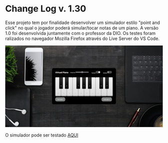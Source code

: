 # Change Log v. 1.30

Esse projeto tem por finalidade desenvolver um simulador estilo "point and click" no qual o jogador poderá simular/tocar notas de um piano. A versão 1.0 foi desenvolvida juntamente com o professor da DIO. Os testes foram ralizados no navegador Mozilla Firefox através do Live Server do VS Code.


![Organização dos Arquivos](https://github.com/Igor-Wolf/Simulador-de-Teclado/blob/main/src/images/demo.png?raw=true)


O simulador pode ser testado [AQUI](https://igor-wolf.github.io/Simulador-de-Teclado/)
